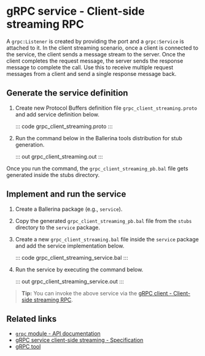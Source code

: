 # gRPC service - Client-side streaming RPC

A `grpc:Listener` is created by providing the port and a `grpc:Service` is attached to it. In the client streaming scenario, once a client is connected to the service, the client sends a message stream to the server. Once the client completes the request message, the server sends the response message to complete the call. Use this to receive multiple request messages from a client and send a single response message back.

## Generate the service definition

1. Create new Protocol Buffers definition file `grpc_client_streaming.proto` and add service definition below.

   ::: code grpc_client_streaming.proto :::

2. Run the command below in the Ballerina tools distribution for stub generation.

   ::: out grpc_client_streaming.out :::

Once you run the command, the `grpc_client_streaming_pb.bal` file gets generated inside the stubs directory.

## Implement and run the service

1. Create a Ballerina package (e.g., `service`).
   
2. Copy the generated `grpc_client_streaming_pb.bal` file from the `stubs` directory to the  `service` package.

3. Create a new `grpc_client_streaming.bal` file inside the `service` package and add the service implementation below.

   ::: code grpc_client_streaming_service.bal :::
   
4. Run the service by executing the command below.

   ::: out grpc_client_streaming_service.out :::

>**Tip:** You can invoke the above service via the [gRPC client - Client-side streaming RPC](/learn/by-example/grpc-client-client-streaming/).

## Related links
- [`grpc` module - API documentation](https://lib.ballerina.io/ballerina/grpc/latest)
- [gRPC service client-side streaming - Specification](/spec/grpc/#43-client-streaming-rpc)
- [gRPC tool](/learn/grpc-tool/)
